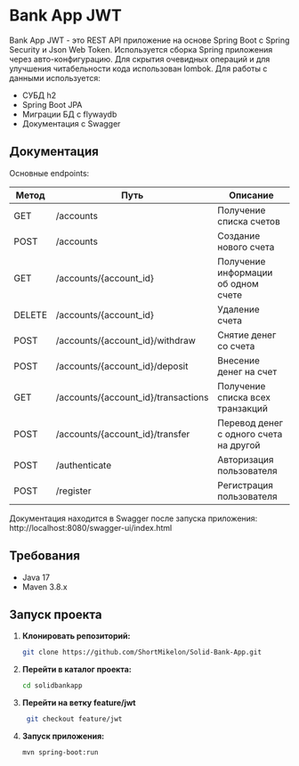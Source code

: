 # Bank App JWT

Bank App JWT - это REST API приложение на основе Spring Boot c Spring Security и Json Web Token.
Используется cборка Spring приложения через авто-конфигурацию. Для скрытия очевидных операций и
для улучшения читабельности кода использован lombok.
Для работы с данными используется:
- СУБД h2
- Spring Boot JPA
- Миграции БД с flywaydb
- Документация с Swagger

## Документация
Основныe endpoints:

| Метод  | Путь                                | Описание                               |
|--------|-------------------------------------|----------------------------------------|
| GET    | /accounts                           | Получение списка счетов                |
| POST   | /accounts                           | Создание нового счета                  |
| GET    | /accounts/{account_id}              | Получение информации об одном счете    |
| DELETE | /accounts/{account_id}              | Удаление счета                         |
| POST   | /accounts/{account_id}/withdraw     | Снятие денег со счета                  |
| POST   | /accounts/{account_id}/deposit      | Внесение денег на счет                 |
| GET    | /accounts/{account_id}/transactions | Получение списка всех транзакций       |
| POST   | /accounts/{account_id}/transfer     | Перевод денег с одного счета на другой |
| POST   | /authenticate                       | Авторизация пользователя               |
| POST   | /register                           | Регистрация пользователя               |



Документация находится в Swagger после запуска приложения:
http://localhost:8080/swagger-ui/index.html

## Требования

- Java 17
- Maven 3.8.x

## Запуск проекта

1. **Клонировать репозиторий:**
    ```bash
    git clone https://github.com/ShortMikelon/Solid-Bank-App.git
    ```
    
2. **Перейти в каталог проекта:**
    ```bash
    cd solidbankapp
    ```
    
3. **Перейти на ветку feature/jwt**
   ```bash
    git checkout feature/jwt
    ```
   
4. **Запуск приложения:**
    ```bash
    mvn spring-boot:run
    ```

